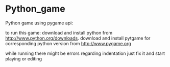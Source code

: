 Python_game
===========

Python game using pygame api:

to run this game:
  download and install python from http://www.python.org/downloads.
  download and install pytgame for corresponding python version from http://www.pygame.org
  
while running there might be errors regarding indentation just fix it and start playing or editing
  
